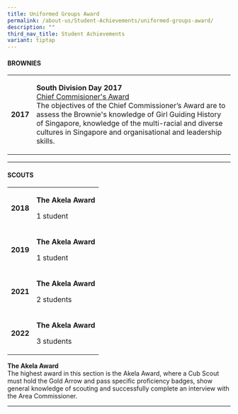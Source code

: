 ```yaml
---
title: Uniformed Groups Award
permalink: /about-us/Student-Achievements/uniformed-groups-award/
description: ""
third_nav_title: Student Achievements
variant: tiptap
---
```

<h4><strong>BROWNIES</strong></h4>
<table style="minWidth: 50px">
<colgroup>
<col>
<col>
</colgroup>
<tbody>
<tr>
<td rowspan="1" colspan="1">
<p><strong>2017</strong>
</p>
</td>
<td rowspan="1" colspan="1">
<p><strong>South Division Day 2017</strong>
<br><u>Chief Commisioner's Award</u>
<br>The objectives of the Chief Commissioner’s Award are to assess the Brownie's
knowledge of Girl Guiding History of Singapore, knowledge of the multi-racial
and diverse cultures in Singapore and organisational and leadership skills.</p>
<p></p>
</td>
</tr>
</tbody>
</table>
<hr>
<h4><strong>SCOUTS</strong></h4>
<table style="minWidth: 50px">
<colgroup>
<col>
<col>
</colgroup>
<tbody>
<tr>
<td rowspan="1" colspan="1">
<p><strong>2018</strong>
</p>
</td>
<td rowspan="1" colspan="1">
<p><strong>The Akela Award</strong>
</p>
<p>1 student</p>
</td>
</tr>
<tr>
<td rowspan="1" colspan="1">
<p><strong>2019</strong>
</p>
</td>
<td rowspan="1" colspan="1">
<p><strong>The Akela Award</strong>
</p>
<p>1 student</p>
</td>
</tr>
<tr>
<td rowspan="1" colspan="1">
<p><strong>2021</strong>
</p>
</td>
<td rowspan="1" colspan="1">
<p><strong>The Akela Award</strong>
</p>
<p>2 students</p>
</td>
</tr>
<tr>
<td rowspan="1" colspan="1">
<p><strong>2022</strong>
</p>
</td>
<td rowspan="1" colspan="1">
<p><strong>The Akela Award</strong>
</p>
<p>3 students</p>
</td>
</tr>
</tbody>
</table>
<p><strong>The Akela Award</strong>
<br>The highest award in this section is the Akela Award, where a Cub Scout
must hold the Gold Arrow and pass specific proficiency badges, show general
knowledge of scouting and successfully complete an interview with the Area
Commissioner.</p>
<hr>
<p></p>
<p></p>